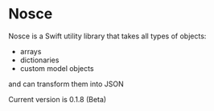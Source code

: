 Nosce
=====

Nosce is a Swift utility library that takes all types of objects:

* arrays
* dictionaries
* custom model objects

and can transform them into JSON

Current version is 0.1.8 (Beta)
